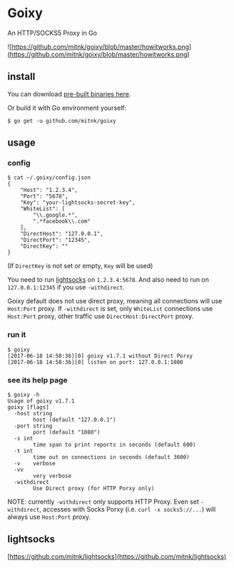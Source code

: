# Goixy

An HTTP/SOCKS5 Proxy in Go

![https://github.com/mitnk/goixy/blob/master/howitworks.png](https://github.com/mitnk/goixy/blob/master/howitworks.png)

## install

You can download [pre-built binaries here](https://github.com/mitnk/goixy/releases).

Or build it with Go environment yourself:

```
$ go get -u github.com/mitnk/goixy
```

## usage

### config

```
$ cat ~/.goixy/config.json
{
    "Host": "1.2.3.4",
    "Port": "5678",
    "Key": "your-lightsocks-secret-key",
    "WhiteList": [
        "\\.google.*",
        ".*facebook\\.com"
    ],
    "DirectHost": "127.0.0.1",
    "DirectPort": "12345",
    "DirectKey": ""
}
```

(If `DirectKey` is not set or empty, `Key` will be used)

You need to run [lightsocks](https://github.com/mitnk/lightsocks) on
`1.2.3.4:5678`. And also need to run on `127.0.0.1:12345` if you use
`-withdirect`.

Goixy default does not use direct proxy, meaning all connections will
use `Host:Port` proxy. If `-withdirect` is set, only `WhiteList` connections
use `Host:Port` proxy, other traffic use `DirectHost:DirectPort` proxy.

### run it

```
$ goixy
[2017-06-18 14:58:36][0] goixy v1.7.1 without Direct Porxy
[2017-06-18 14:58:36][0] listen on port: 127.0.0.1:1080
```

### see its help page

```
$ goixy -h
Usage of goixy v1.7.1
goixy [flags]
  -host string
        host (default "127.0.0.1")
  -port string
        port (default "1080")
  -s int
        time span to print reports in seconds (default 600)
  -t int
        time out on connections in seconds (default 3600)
  -v    verbose
  -vv
        very verbose
  -withdirect
        Use Direct proxy (for HTTP Porxy only)
```

NOTE: currently `-withdirect` only supports HTTP Proxy. Even set
`-withdirect`, accesses with Socks Porxy (i.e. `curl -x socks5://...`)
will always use `Host:Port` proxy.

## lightsocks

[https://github.com/mitnk/lightsocks](https://github.com/mitnk/lightsocks)
